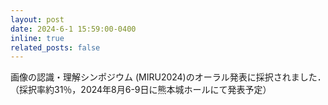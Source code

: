 ```yaml
---
layout: post
date: 2024-6-1 15:59:00-0400
inline: true
related_posts: false
---
```


画像の認識・理解シンポジウム (MIRU2024)のオーラル発表に採択されました．　
（採択率約31％，2024年8月6-9日に熊本城ホールにて発表予定）
